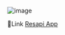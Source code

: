 ![image](https://github.com/user-attachments/assets/3213888e-c373-49a7-8219-1df184119979)</br>

🚀Link [Resapi App]([https://design-landing-page-five.vercel.app])</br>
